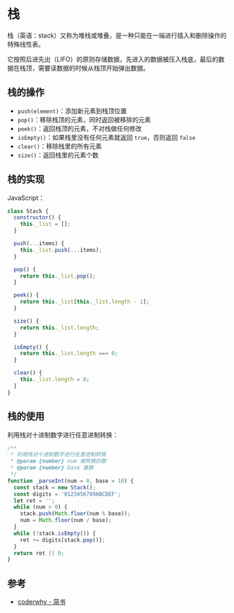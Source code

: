 # 栈

栈（英语：stack）又称为堆栈或堆叠，是一种只能在一端进行插入和删除操作的特殊线性表。

它按照后进先出（LIFO）的原则存储数据，先进入的数据被压入栈底，最后的数据在栈顶，需要读数据的时候从栈顶开始弹出数据。

## 栈的操作

- `push(element)`：添加新元素到栈顶位置
- `pop()`：移除栈顶的元素，同时返回被移除的元素
- `peek()`：返回栈顶的元素，不对栈做任何修改
- `isEmpty()`：如果栈里没有任何元素就返回 `true`，否则返回 `false`
- `clear()`：移除栈里的所有元素
- `size()`：返回栈里的元素个数

## 栈的实现

JavaScript：

```javascript
class Stack {
  constructor() {
    this._list = [];
  }

  push(...items) {
    this._list.push(...items);
  }

  pop() {
    return this._list.pop();
  }

  peek() {
    return this._list[this._list.length - 1];
  }

  size() {
    return this._list.length;
  }

  isEmpty() {
    return this._list.length === 0;
  }

  clear() {
    this._list.length = 0;
  }
}
```

## 栈的使用

利用栈对十进制数字进行任意进制转换：

```javascript
/**
 * 利用栈对十进制数字进行任意进制转换
 * @param {number} num 被转换的数
 * @param {number} base 基数
 */
function _parseInt(num = 0, base = 10) {
  const stack = new Stack();
  const digits = '0123456789ABCDEF';
  let ret = '';
  while (num > 0) {
    stack.push(Math.floor(num % base));
    num = Math.floor(num / base);
  }
  while (!stack.isEmpty()) {
    ret += digits[stack.pop()];
  }
  return ret || 0;
}
```

## 参考

- [coderwhy - 简书](https://www.jianshu.com/u/02cd0bc8c45e)
